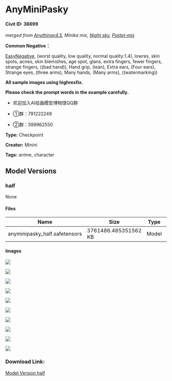 # AnyMiniPasky

#### Civit ID: 36699

<p><em>merged from </em><a target="_blank" rel="ugc" href="https://huggingface.co/andite/anything-v4.0"><em>Anythingv4.5</em></a><em>, Minika mix, </em><a target="_blank" rel="ugc" href="https://civitai.com/models/12262/night-sky-yozora-style-model"><em>Night sky</em></a><em>, </em><a target="_blank" rel="ugc" href="https://civitai.com/models/5414/pastel-mix-stylized-anime-model"><em>Pastel-mix</em></a></p><p><strong>Common Negative：</strong></p><p><a target="_blank" rel="ugc" href="https://huggingface.co/datasets/gsdf/EasyNegative">EasyNegative</a>, (worst quality, low quality, normal quality:1.4), lowres, skin spots, acnes, skin blemishes, age spot, glans, extra fingers, fewer fingers, strange fingers, ((bad hand)), Hand grip, (lean), Extra ears, (Four ears), Strange eyes, (three arms), Many hands, (Many arms), ((watermarking))</p><p></p><p><strong>All sample images using highrexfix.</strong></p><p><strong>Please check the prompt words in the example carefully.</strong></p><ul><li><p>欢迎加入AI绘画模型博物馆QQ群</p></li><li><p>①群：791222249</p></li><li><p>②群：599962550</p></li></ul>

**Type:** Checkpoint

**Creator:** Minini

**Tags:** anime, character

## Model Versions

### half

None

#### Files

| Name | Size | Type | Format | Download Url | AutoV1 | AutoV2 | SHA256 | CRC32 | BLAKE3 |
| --- | --- | --- | --- | --- | --- | --- | --- | --- | --- |
| anyminipasky_half.safetensors | 3761486.485351562 KB | Model | SafeTensor | https://civitai.com/api/download/models/42726 | 74D17C35 | 21CE37F71D | 21CE37F71D1BCDB8F047B3B32B7B69A33371403A6380A69352352995930C2D6C | 9E8D9E27 | 1E46038F28ACF9214CC74C580F9D865BA4E6882419AD6D4548ADD90F796A014E |

#### Images

<p><img src="https://image.civitai.com/xG1nkqKTMzGDvpLrqFT7WA/29efd77a-3b68-4710-18d6-f925a6edd000/width=450/469637.jpeg" /></p>

<p><img src="https://image.civitai.com/xG1nkqKTMzGDvpLrqFT7WA/980251f9-9c1d-42df-b278-900912204b00/width=450/469644.jpeg" /></p>

<p><img src="https://image.civitai.com/xG1nkqKTMzGDvpLrqFT7WA/d6fec0b6-36af-4eac-d6ad-ecb683311000/width=450/469640.jpeg" /></p>

<p><img src="https://image.civitai.com/xG1nkqKTMzGDvpLrqFT7WA/141ea2d6-0768-4931-10e0-1393977b3300/width=450/469638.jpeg" /></p>

<p><img src="https://image.civitai.com/xG1nkqKTMzGDvpLrqFT7WA/2a5e7c58-80b0-4e41-db52-64cb6fac8200/width=450/469643.jpeg" /></p>

<p><img src="https://image.civitai.com/xG1nkqKTMzGDvpLrqFT7WA/8cd3a95a-2332-4160-d7fb-341c0c3f6c00/width=450/469639.jpeg" /></p>

<p><img src="https://image.civitai.com/xG1nkqKTMzGDvpLrqFT7WA/14867e45-af4e-4ba3-92c1-46c294a25900/width=450/469642.jpeg" /></p>

<p><img src="https://image.civitai.com/xG1nkqKTMzGDvpLrqFT7WA/196fba6d-142c-4be3-64ac-5e859d685000/width=450/469641.jpeg" /></p>

<p><img src="https://image.civitai.com/xG1nkqKTMzGDvpLrqFT7WA/84537fb2-f448-459f-7267-ba4f435cec00/width=450/469649.jpeg" /></p>

<p><img src="https://image.civitai.com/xG1nkqKTMzGDvpLrqFT7WA/cd1d012f-af63-4a81-a435-33b139529300/width=450/469650.jpeg" /></p>

### Download Link:

[Model Version half](https://civitai.com/api/download/models/42726)

